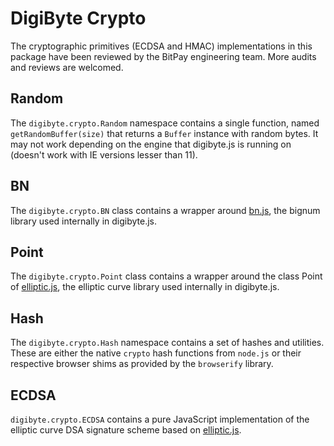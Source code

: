 # DigiByte Crypto
The cryptographic primitives (ECDSA and HMAC) implementations in this package have been reviewed by the BitPay engineering team. More audits and reviews are welcomed.

## Random
The `digibyte.crypto.Random` namespace contains a single function, named `getRandomBuffer(size)` that returns a `Buffer` instance with random bytes. It may not work depending on the engine that digibyte.js is running on (doesn't work with IE versions lesser than 11).

## BN
The `digibyte.crypto.BN` class contains a wrapper around [bn.js](https://github.com/indutny/bn.js), the bignum library used internally in digibyte.js.

## Point
The `digibyte.crypto.Point` class contains a wrapper around the class Point of [elliptic.js](https://github.com/indutny/elliptic), the elliptic curve library used internally in digibyte.js.

## Hash
The `digibyte.crypto.Hash` namespace contains a set of hashes and utilities. These are either the native `crypto` hash functions from `node.js` or their respective browser shims as provided by the `browserify` library.

## ECDSA
`digibyte.crypto.ECDSA` contains a pure JavaScript implementation of the elliptic curve DSA signature scheme based on [elliptic.js](https://github.com/indutny/elliptic).
